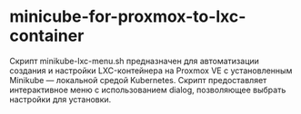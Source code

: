 # minicube-for-proxmox-to-lxc-container
Скрипт minikube-lxc-menu.sh предназначен для автоматизации создания и настройки LXC-контейнера на Proxmox VE с установленным Minikube — локальной средой Kubernetes. Скрипт предоставляет интерактивное меню с использованием dialog, позволяющее выбрать настройки для установки.
